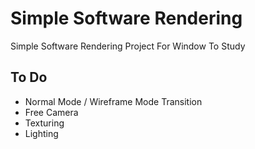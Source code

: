 # Simple Software Rendering

Simple Software Rendering Project For Window To Study

## To Do

 - Normal Mode / Wireframe Mode Transition
 - Free Camera
 - Texturing
 - Lighting